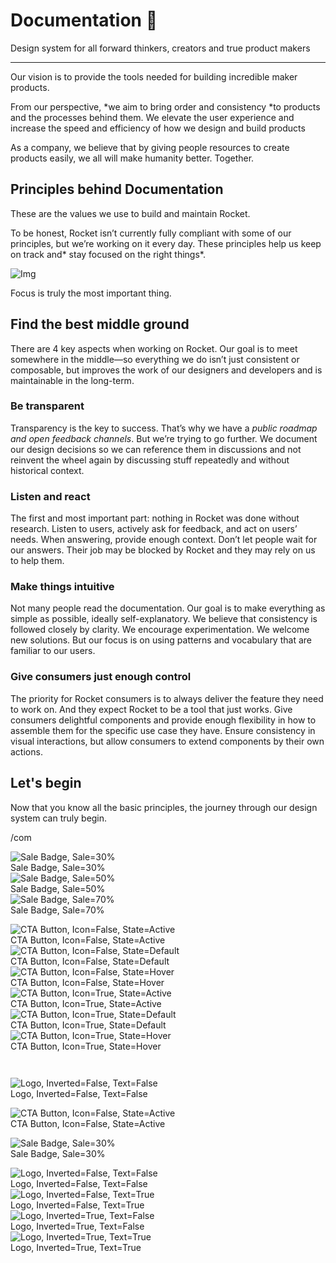 
# Documentation 🚀

Design system for all forward thinkers, creators and true product makers

---

Our vision is to provide the tools needed for building incredible maker products.

From our perspective, *we aim to bring order and consistency *to products and the processes behind them. We elevate the user experience and increase the speed and efficiency of how we design and build products

As a company, we believe that by giving people resources to create products easily, we all will make humanity better. Together.

## Principles behind Documentation

These are the values we use to build and maintain Rocket.

To be honest, Rocket isn’t currently fully compliant with some of our principles, but we’re working on it every day. These principles help us keep on track and* stay focused on the right things*.

![Img](https://studio-assets.supernova.io/design-systems/14533/9289758a-6300-472a-bbc6-a57098081abf.jpeg)

Focus is truly the most important thing.

## Find the best middle ground

There are 4 key aspects when working on Rocket. Our goal is to meet somewhere in the middle—so everything we do isn’t just consistent or composable, but improves the work of our designers and developers and is maintainable in the long-term.

### Be transparent

Transparency is the key to success. That’s why we have a *public roadmap and open feedback channels*. But we’re trying to go further. We document our design decisions so we can reference them in discussions and not reinvent the wheel again by discussing stuff repeatedly and without historical context.

### Listen and react

The first and most important part: nothing in Rocket was done without research. Listen to users, actively ask for feedback, and act on users’ needs. When answering, provide enough context. Don’t let people wait for our answers. Their job may be blocked by Rocket and they may rely on us to help them.

### Make things intuitive

Not many people read the documentation. Our goal is to make everything as simple as possible, ideally self-explanatory. We believe that consistency is followed closely by clarity. We encourage experimentation. We welcome new solutions. But our focus is on using patterns and vocabulary that are familiar to our users.

### Give consumers just enough control

The priority for Rocket consumers is to always deliver the feature they need to work on. And they expect Rocket to be a tool that just works. Give consumers delightful components and provide enough flexibility in how to assemble them for the specific use case they have. Ensure consistency in visual interactions, but allow consumers to extend components by their own actions.

## Let's begin

Now that you know all the basic principles, the journey through our design system can truly begin.

/com

  
![Sale Badge, Sale=30%](https://studio-assets.supernova.io/design-systems/14533/91936a99-ddcb-42d7-a505-45452035039f.png)  
Sale Badge, Sale=30%  
![Sale Badge, Sale=50%](https://studio-assets.supernova.io/design-systems/14533/8e7b4b07-53a4-4971-a80b-4e56bd9cf6fb.png)  
Sale Badge, Sale=50%  
![Sale Badge, Sale=70%](https://studio-assets.supernova.io/design-systems/14533/6e1c9eae-a795-4a97-9843-281d009ff00a.png)  
Sale Badge, Sale=70%  


  
![CTA Button, Icon=False, State=Active](https://studio-assets.supernova.io/design-systems/14533/a003db7c-da26-4b0f-b77a-1382ec743fe6.png)  
CTA Button, Icon=False, State=Active  
![CTA Button, Icon=False, State=Default](https://studio-assets.supernova.io/design-systems/14533/bcc88784-7298-44fa-a1c7-da27423a6e93.png)  
CTA Button, Icon=False, State=Default  
![CTA Button, Icon=False, State=Hover](https://studio-assets.supernova.io/design-systems/14533/92417084-a30b-4d6e-b315-742df5fa3cd5.png)  
CTA Button, Icon=False, State=Hover  
![CTA Button, Icon=True, State=Active](https://studio-assets.supernova.io/design-systems/14533/595b2cd4-419c-4d68-85ef-18d42245a87b.png)  
CTA Button, Icon=True, State=Active  
![CTA Button, Icon=True, State=Default](https://studio-assets.supernova.io/design-systems/14533/0f43110a-e73e-4653-8a34-6d635342cdac.png)  
CTA Button, Icon=True, State=Default  
![CTA Button, Icon=True, State=Hover](https://studio-assets.supernova.io/design-systems/14533/02a3f71f-3f58-41d9-a9e5-4eef0f9cc340.png)  
CTA Button, Icon=True, State=Hover  


```javascript  
  
```

  
![Logo, Inverted=False, Text=False](https://studio-assets.supernova.io/design-systems/14533/359eeee6-8310-442f-9615-14c6da497f34.png)  
Logo, Inverted=False, Text=False  


  
  


  
![CTA Button, Icon=False, State=Active](https://studio-assets.supernova.io/design-systems/14533/a003db7c-da26-4b0f-b77a-1382ec743fe6.png)  
CTA Button, Icon=False, State=Active  


  
![Sale Badge, Sale=30%](https://studio-assets.supernova.io/design-systems/14533/91936a99-ddcb-42d7-a505-45452035039f.png)  
Sale Badge, Sale=30%  


  
![Logo, Inverted=False, Text=False](https://studio-assets.supernova.io/design-systems/14533/359eeee6-8310-442f-9615-14c6da497f34.png)  
Logo, Inverted=False, Text=False  
![Logo, Inverted=False, Text=True](https://studio-assets.supernova.io/design-systems/14533/39437a0c-14d6-4b86-892a-cb40727fb285.png)  
Logo, Inverted=False, Text=True  
![Logo, Inverted=True, Text=False](https://studio-assets.supernova.io/design-systems/14533/e80e1d04-53b3-487c-8fc4-31a8b7beab37.png)  
Logo, Inverted=True, Text=False  
![Logo, Inverted=True, Text=True](https://studio-assets.supernova.io/design-systems/14533/25ab2bbb-bc94-471e-8dec-fe00f2016369.png)  
Logo, Inverted=True, Text=True  
